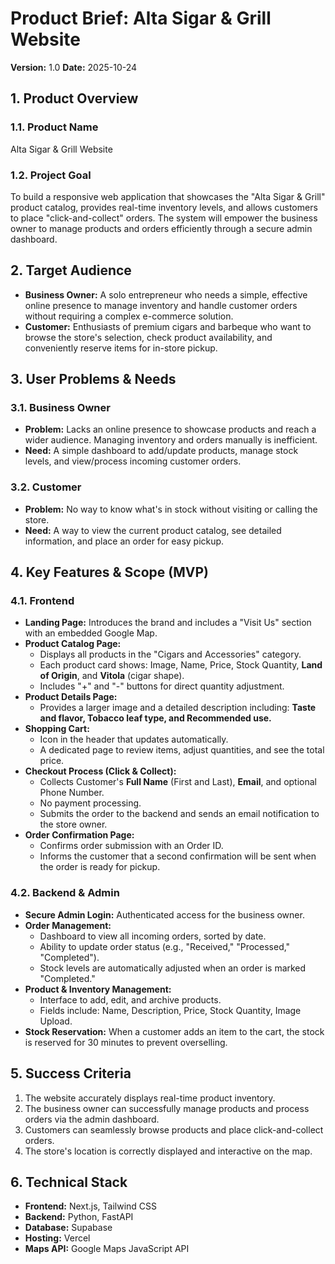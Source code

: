# Product Brief: Alta Sigar & Grill Website

**Version:** 1.0
**Date:** 2025-10-24

## 1. Product Overview

### 1.1. Product Name
Alta Sigar & Grill Website

### 1.2. Project Goal
To build a responsive web application that showcases the "Alta Sigar & Grill" product catalog, provides real-time inventory levels, and allows customers to place "click-and-collect" orders. The system will empower the business owner to manage products and orders efficiently through a secure admin dashboard.

## 2. Target Audience

*   **Business Owner:** A solo entrepreneur who needs a simple, effective online presence to manage inventory and handle customer orders without requiring a complex e-commerce solution.
*   **Customer:** Enthusiasts of premium cigars and barbeque who want to browse the store's selection, check product availability, and conveniently reserve items for in-store pickup.

## 3. User Problems & Needs

### 3.1. Business Owner
*   **Problem:** Lacks an online presence to showcase products and reach a wider audience. Managing inventory and orders manually is inefficient.
*   **Need:** A simple dashboard to add/update products, manage stock levels, and view/process incoming customer orders.

### 3.2. Customer
*   **Problem:** No way to know what's in stock without visiting or calling the store.
*   **Need:** A way to view the current product catalog, see detailed information, and place an order for easy pickup.

## 4. Key Features & Scope (MVP)

### 4.1. Frontend
*   **Landing Page:** Introduces the brand and includes a "Visit Us" section with an embedded Google Map.
*   **Product Catalog Page:**
    *   Displays all products in the "Cigars and Accessories" category.
    *   Each product card shows: Image, Name, Price, Stock Quantity, **Land of Origin**, and **Vitola** (cigar shape).
    *   Includes "+" and "-" buttons for direct quantity adjustment.
*   **Product Details Page:**
    *   Provides a larger image and a detailed description including: **Taste and flavor, Tobacco leaf type, and Recommended use.**
*   **Shopping Cart:**
    *   Icon in the header that updates automatically.
    *   A dedicated page to review items, adjust quantities, and see the total price.
*   **Checkout Process (Click & Collect):**
    *   Collects Customer's **Full Name** (First and Last), **Email**, and optional Phone Number.
    *   No payment processing.
    *   Submits the order to the backend and sends an email notification to the store owner.
*   **Order Confirmation Page:**
    *   Confirms order submission with an Order ID.
    *   Informs the customer that a second confirmation will be sent when the order is ready for pickup.

### 4.2. Backend & Admin
*   **Secure Admin Login:** Authenticated access for the business owner.
*   **Order Management:**
    *   Dashboard to view all incoming orders, sorted by date.
    *   Ability to update order status (e.g., "Received," "Processed," "Completed").
    *   Stock levels are automatically adjusted when an order is marked "Completed."
*   **Product & Inventory Management:**
    *   Interface to add, edit, and archive products.
    *   Fields include: Name, Description, Price, Stock Quantity, Image Upload.
*   **Stock Reservation:** When a customer adds an item to the cart, the stock is reserved for 30 minutes to prevent overselling.

## 5. Success Criteria

1.  The website accurately displays real-time product inventory.
2.  The business owner can successfully manage products and process orders via the admin dashboard.
3.  Customers can seamlessly browse products and place click-and-collect orders.
4.  The store's location is correctly displayed and interactive on the map.

## 6. Technical Stack

*   **Frontend:** Next.js, Tailwind CSS
*   **Backend:** Python, FastAPI
*   **Database:** Supabase
*   **Hosting:** Vercel
*   **Maps API:** Google Maps JavaScript API
